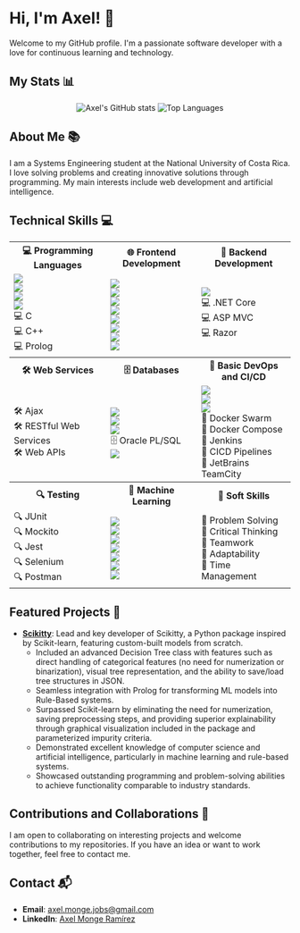 # Hi, I'm Axel! 👋

Welcome to my GitHub profile. I'm a passionate software developer with a love for continuous learning and technology.

## My Stats 📊

<div align="center">
  <img src="https://github-readme-stats.vercel.app/api?username=axelmonge&show_icons=true&theme=dark" alt="Axel's GitHub stats">
  <img src="https://github-readme-stats.vercel.app/api/top-langs/?username=axelmonge&layout=compact&theme=dark" alt="Top Languages">
</div>

## About Me 📚

I am a Systems Engineering student at the National University of Costa Rica. I love solving problems and creating innovative solutions through programming. My main interests include web development and artificial intelligence.

## Technical Skills 💻

<div align="center">

<table>
  <tr>
    <th>💻 Programming Languages</th>
    <th>🌐 Frontend Development</th>
    <th>🔧 Backend Development</th>
  </tr>
  <tr>
    <td>
      <img src="https://img.shields.io/badge/-Python-3776AB?style=flat&logo=python&logoColor=white"/><br>
      <img src="https://img.shields.io/badge/-JavaScript-F7DF1E?style=flat&logo=javascript&logoColor=black"/><br>
      <img src="https://img.shields.io/badge/-C%23-239120?style=flat&logo=c-sharp&logoColor=white"/><br>
      <img src="https://img.shields.io/badge/-Java-007396?style=flat&logo=java&logoColor=white"/><br>
      💻 C<br>
      💻 C++<br>
      💻 Prolog
    </td>
    <td>
      <img src="https://img.shields.io/badge/-HTML5-E34F26?style=flat&logo=html5&logoColor=white"/><br>
      <img src="https://img.shields.io/badge/-CSS3-1572B6?style=flat&logo=css3&logoColor=white"/><br>
      <img src="https://img.shields.io/badge/-JavaScript-F7DF1E?style=flat&logo=javascript&logoColor=black"/><br>
      <img src="https://img.shields.io/badge/-TypeScript-3178C6?style=flat&logo=typescript&logoColor=white"/><br>
      <img src="https://img.shields.io/badge/-jQuery-0769AD?style=flat&logo=jquery&logoColor=white"/><br>
      <img src="https://img.shields.io/badge/-Bootstrap-563D7C?style=flat&logo=bootstrap&logoColor=white"/><br>
      <img src="https://img.shields.io/badge/-React-61DAFB?style=flat&logo=react&logoColor=black"/><br>
      <img src="https://img.shields.io/badge/-Angular-DD0031?style=flat&logo=angular&logoColor=white"/>
    </td>
    <td>
      <img src="https://img.shields.io/badge/-Node.js-339933?style=flat&logo=node-dot-js&logoColor=white"/><br>
      💻 .NET Core<br>
      💻 ASP MVC<br>
      💻 Razor
    </td>
  </tr>
  <tr>
    <th>🛠 Web Services</th>
    <th>🗄 Databases</th>
    <th>🚀 Basic DevOps and CI/CD</th>
  </tr>
  <tr>
    <td>
      🛠 Ajax<br>
      🛠 RESTful Web Services<br>
      🛠 Web APIs
    </td>
    <td>
      <img src="https://img.shields.io/badge/-PostgreSQL-336791?style=flat&logo=postgresql&logoColor=white"/><br>
      <img src="https://img.shields.io/badge/-SQL%20Server-CC2927?style=flat&logo=microsoft-sql-server&logoColor=white"/><br>
      <img src="https://img.shields.io/badge/-MySQL-4479A1?style=flat&logo=mysql&logoColor=white"/><br>
      🗄 Oracle PL/SQL<br>
      <img src="https://img.shields.io/badge/-MongoDB-47A248?style=flat&logo=mongodb&logoColor=white"/>
    </td>
    <td>
      <img src="https://img.shields.io/badge/-Azure%20DevOps-0078D7?style=flat&logo=azure-devops&logoColor=white"/><br>
      <img src="https://img.shields.io/badge/-GitHub-181717?style=flat&logo=github&logoColor=white"/><br>
      <img src="https://img.shields.io/badge/-Docker-2496ED?style=flat&logo=docker&logoColor=white"/><br>
      🚀 Docker Swarm<br>
      🚀 Docker Compose<br>
      🚀 Jenkins<br>
      🚀 CICD Pipelines<br>
      🚀 JetBrains TeamCity
    </td>
  </tr>
  <tr>
    <th>🔍 Testing</th>
    <th>🤖 Machine Learning</th>
    <th>🧠 Soft Skills</th>
  </tr>
  <tr>
    <td>
      🔍 JUnit<br>
      🔍 Mockito<br>
      🔍 Jest<br>
      🔍 Selenium<br>
      🔍 Postman
    </td>
    <td>
      <img src="https://img.shields.io/badge/-Scikit--learn-F7931E?style=flat&logo=scikit-learn&logoColor=white"/><br>
      <img src="https://img.shields.io/badge/-TensorFlow-FF6F00?style=flat&logo=tensorflow&logoColor=white"/><br>
      <img src="https://img.shields.io/badge/-Keras-D00000?style=flat&logo=keras&logoColor=white"/><br>
      <img src="https://img.shields.io/badge/-PyTorch-EE4C2C?style=flat&logo=pytorch&logoColor=white"/><br>
      <img src="https://img.shields.io/badge/-Pandas-150458?style=flat&logo=pandas&logoColor=white"/><br>
      <img src="https://img.shields.io/badge/-NumPy-013243?style=flat&logo=numpy&logoColor=white"/><br>
      <img src="https://img.shields.io/badge/-Matplotlib-11557C?style=flat&logo=matplotlib&logoColor=white"/>
    </td>
    <td>
      🧠 Problem Solving<br>
      🧠 Critical Thinking<br>
      🧠 Teamwork<br>
      🧠 Adaptability<br>
      🧠 Time Management
    </td>
  </tr>
</table>

</div>

## Featured Projects 🌟

- [**Scikitty**](https://github.com/AxelMonge/Public-Scikitty): Lead and key developer of Scikitty, a Python package inspired by Scikit-learn, featuring custom-built models from scratch.
  - Included an advanced Decision Tree class with features such as direct handling of categorical features (no need for numerization or binarization), visual tree representation, and the ability to save/load tree structures in JSON.
  - Seamless integration with Prolog for transforming ML models into Rule-Based systems.
  - Surpassed Scikit-learn by eliminating the need for numerization, saving preprocessing steps, and providing superior explainability through graphical visualization included in the package and parameterized impurity criteria.
  - Demonstrated excellent knowledge of computer science and artificial intelligence, particularly in machine learning and rule-based systems.
  - Showcased outstanding programming and problem-solving abilities to achieve functionality comparable to industry standards.

## Contributions and Collaborations 🤝

I am open to collaborating on interesting projects and welcome contributions to my repositories. If you have an idea or want to work together, feel free to contact me.

## Contact 📬

- **Email**: [axel.monge.jobs@gmail.com](mailto:axel.monge.jobs@gmail.com)
- **LinkedIn**: [Axel Monge Ramírez](https://www.linkedin.com/in/axel-monge-ramirez/)
